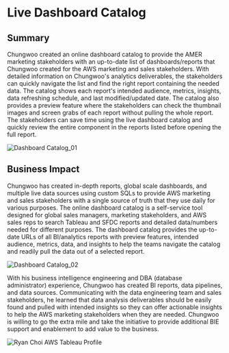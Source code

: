 <!-- Title -->
<h1 align="left">Live Dashboard Catalog </h1>


<h2 align="left">Summary </h2>

Chungwoo created an online dashboard catalog to provide the AMER marketing stakeholders with an up-to-date list of dashboards/reports that Chungwoo created for the AWS marketing and sales stakeholders. With detailed information on Chungwoo's analytics deliverables, the stakeholders can quickly navigate the list and find the right report containing the needed data. The catalog shows each report's intended audience, metrics, insights, data refreshing schedule, and last modified/updated date. The catalog also provides a preview feature where the stakeholders can check the thumbnail images and screen grabs of each report without pulling the whole report. The stakeholders can save time using the live dashboard catalog and quickly review the entire component in the reports listed before opening the full report.

![Dashboard Catalog_01](https://github.com/ryavse11/ryan_choi_portfolio/assets/151677676/adf7d711-6a2c-4e59-9eb1-769910de2dfd)


<h2 align="left">Business Impact </h2>

Chungwoo has created in-depth reports, global scale dashboards, and multiple live data sources using custom SQLs to provide AWS marketing and sales stakeholders with a single source of truth that they use daily for various purposes. The online dashboard catalog is a self-service tool designed for global sales managers, marketing stakeholders, and AWS sales reps to search Tableau and SFDC reports and detailed data/numbers needed for different purposes. The dashboard catalog provides the up-to-date URLs of all BI/analytics reports with preview features, intended audience, metrics, data, and insights to help the teams navigate the catalog and readily pull the data out of a selected report. 

![Dashboard Catalog_02](https://github.com/ryavse11/ryan_choi_portfolio/assets/151677676/c73d4b82-46da-429c-a255-d1f7a6514d91)

With his business intelligence engineering and DBA (database administrator) experience, Chungwoo has created BI reports, data pipelines, and data sources. Communicating with the data engineering team and sales stakeholders, he learned that data analysis deliverables should be easily found and pulled with intended insights so they can offer actionable insights to help the AWS marketing stakeholders when they are needed. Chungwoo is willing to go the extra mile and take the initiative to provide additional BIE support and enablement to add value to the business. 

![Ryan Choi AWS Tableau Profile](https://github.com/ryavse11/ryan_choi_portfolio/assets/151677676/3178ffe0-b1ed-41e3-bcd4-13b0e912fb77)
